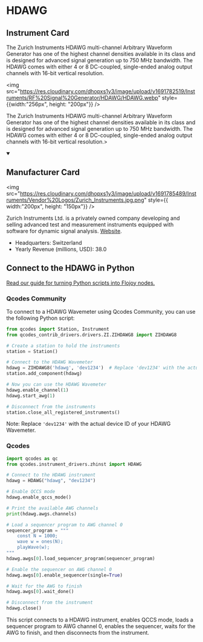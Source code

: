 
# HDAWG

## Instrument Card

<div className="flex">

<div>

The Zurich Instruments HDAWG multi-channel Arbitrary Waveform Generator has one of the highest channel densities available in its class and is designed for advanced signal generation up to 750 MHz bandwidth. The HDAWG comes with either 4 or 8 DC-coupled, single-ended analog output channels with 16-bit vertical resolution.

</div>

<img src="https://res.cloudinary.com/dhopxs1y3/image/upload/v1691782519/Instruments/RF%20Signal%20Generator/HDAWG/HDAWG.webp" style={{width:"256px", height: "200px"}} />

</div>

The Zurich Instruments HDAWG multi-channel Arbitrary Waveform Generator has one of the highest channel densities available in its class and is designed for advanced signal generation up to 750 MHz bandwidth. The HDAWG comes with either 4 or 8 DC-coupled, single-ended analog output channels with 16-bit vertical resolution.>

<details open>
<summary><h2>Manufacturer Card</h2></summary>

<img src="https://res.cloudinary.com/dhopxs1y3/image/upload/v1691785489/Instruments/Vendor%20Logos/Zurich_Instruments.jpg.png" style={{ width:"200px", height: "150px"}} />

Zurich Instruments Ltd. is a privately owned company developing and selling advanced test and measurement instruments equipped with software for dynamic signal analysis. <a href="https://www.zhinst.com/americas/en">Website</a>.

<ul>
  <li>Headquarters: Switzerland</li>
  <li>Yearly Revenue (millions, USD): 38.0</li>
</ul>
</details>

## Connect to the HDAWG in Python

[Read our guide for turning Python scripts into Flojoy nodes.](https://docs.flojoy.ai/custom-nodes/creating-custom-node/)


### Qcodes Community

To connect to a HDAWG Wavemeter using Qcodes Community, you can use the following Python script:

```python
from qcodes import Station, Instrument
from qcodes_contrib_drivers.drivers.ZI.ZIHDAWG8 import ZIHDAWG8

# Create a station to hold the instruments
station = Station()

# Connect to the HDAWG Wavemeter
hdawg = ZIHDAWG8('hdawg', 'dev1234')  # Replace 'dev1234' with the actual device ID
station.add_component(hdawg)

# Now you can use the HDAWG Wavemeter
hdawg.enable_channel(1)
hdawg.start_awg(1)

# Disconnect from the instruments
station.close_all_registered_instruments()
```

Note: Replace `'dev1234'` with the actual device ID of your HDAWG Wavemeter.

### Qcodes

```python
import qcodes as qc
from qcodes.instrument_drivers.zhinst import HDAWG

# Connect to the HDAWG instrument
hdawg = HDAWG("hdawg", "dev1234")

# Enable QCCS mode
hdawg.enable_qccs_mode()

# Print the available AWG channels
print(hdawg.awgs.channels)

# Load a sequencer program to AWG channel 0
sequencer_program = """
    const N = 1000;
    wave w = ones(N);
    playWave(w);
"""
hdawg.awgs[0].load_sequencer_program(sequencer_program)

# Enable the sequencer on AWG channel 0
hdawg.awgs[0].enable_sequencer(single=True)

# Wait for the AWG to finish
hdawg.awgs[0].wait_done()

# Disconnect from the instrument
hdawg.close()
```
This script connects to a HDAWG instrument, enables QCCS mode, loads a sequencer program to AWG channel 0, enables the sequencer, waits for the AWG to finish, and then disconnects from the instrument.

